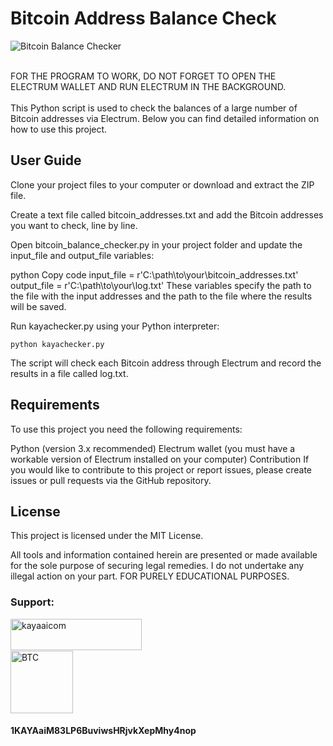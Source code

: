 <h1>Bitcoin Address Balance Check</h1>

![Bitcoin Balance Checker](https://raw.githubusercontent.com/kayaaicom/Electrum-Bitcoin-Address-Balance-Checker/main/Bitcoin%20Balance%20Checker.gif)

<br>
FOR THE PROGRAM TO WORK, DO NOT FORGET TO OPEN THE ELECTRUM WALLET AND RUN ELECTRUM IN THE BACKGROUND.<br>
<br>
This Python script is used to check the balances of a large number of Bitcoin addresses via Electrum. Below you can find detailed information on how to use this project.

<h2>User Guide</h1>
Clone your project files to your computer or download and extract the ZIP file.

Create a text file called bitcoin_addresses.txt and add the Bitcoin addresses you want to check, line by line.

Open bitcoin_balance_checker.py in your project folder and update the input_file and output_file variables:

python
Copy code
input_file = r'C:\path\to\your\bitcoin_addresses.txt'
output_file = r'C:\path\to\your\log.txt'
These variables specify the path to the file with the input addresses and the path to the file where the results will be saved.

Run kayachecker.py using your Python interpreter:

    python kayachecker.py

The script will check each Bitcoin address through Electrum and record the results in a file called log.txt.

<h2>Requirements</h2>
To use this project you need the following requirements:

Python (version 3.x recommended)
Electrum wallet (you must have a workable version of Electrum installed on your computer)
Contribution
If you would like to contribute to this project or report issues, please create issues or pull requests via the GitHub repository.

<h2>License</h2>
This project is licensed under the MIT License.

All tools and information contained herein are presented or made available for the sole purpose of securing legal remedies. I do not undertake any illegal action on your part. FOR PURELY EDUCATIONAL PURPOSES.

<h3>Support:</h3>
<p><a href="https://www.buymeacoffee.com/kayaaicom"> <img align="left" src="https://cdn.buymeacoffee.com/buttons/v2/default-yellow.png" height="50" width="210" alt="kayaaicom" /></a></p><br><br>
<br><img src="https://bitcoin.org/img/icons/logotop.svg?1687792074" width="100" alt="BTC"><h4>1KAYAaiM83LP6BuviwsHRjvkXepMhy4nop</h4>
